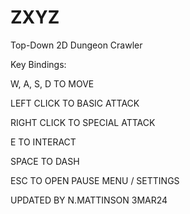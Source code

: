 # ZXYZ
Top-Down 2D Dungeon Crawler

Key Bindings:

W, A, S, D TO MOVE

LEFT CLICK TO BASIC ATTACK

RIGHT CLICK TO SPECIAL ATTACK

E TO INTERACT

SPACE TO DASH

ESC TO OPEN PAUSE MENU / SETTINGS

UPDATED BY N.MATTINSON 3MAR24